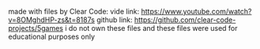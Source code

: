 made with files by Clear Code:
vide link: https://www.youtube.com/watch?v=8OMghdHP-zs&t=8187s
github link: https://github.com/clear-code-projects/5games
i do not own these files and these files were used for educational purposes only
